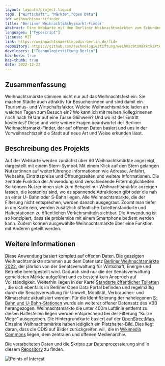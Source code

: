 ```yaml
---
layout: layouts/project.liquid
tags: ["Wirtschaft", "Märkte","Open Data"]
id: weihnachtsmarktfinder
title: 'Berliner Weihnachts&shy;markt-Finder'
abstract: Eine Webkarte mit den Berliner Weihnachtsmärkten zum Erkunden, Planen und Teilen
languages: ["Typescript"]
license: MIT
link: https://weihnachtsmaerkte.odis-berlin.de/?id=
repository: https://github.com/technologiestiftung/weihnachtsmarktkarte
developers: ["Technologiestiftung Berlin"]
has-hero: true
has-thumb: true
date: 2022-12-22
---
```


## Zusammenfassung

Weihnachtsmärkte stimmen nicht nur auf das Weihnachtsfest ein. Sie machen Städte auch attraktiv für Besucher:innen und sind damit ein Tourismus- und Wirtschaftsfaktor. Welche Weihnachtsmärkte laden an welchen Tagen zum Besuch ein? Wo kann ich mit meinen Kolleg:innenen noch nach 19 Uhr auf eine Tasse Glühwein? Und wo ist der Eintritt kostenlos? Diese und viele weitere Fragen beantwortet der Berliner Weihnachtsmarkt-Finder, der auf offenen Daten basiert und uns in der Vorweihnachtszeit die Stadt auf neue Art und Weise erkunden lässt. 

## Beschreibung des Projekts

Auf der Webkarte werden zunächst über 60 Weihnachtsmärkte angezeigt, dargestellt mit einem Stern-Symbol. Mit einem Klick auf den Stern gelangen Nutzer:innen auf weiterführende Informationen wie Adresse, Anfahrt, Webseite, Eintrittspreise und Öffnungszeiten und weitere Informationen. Die zentrale Funktion der Anwendung sind verschiedende Filtermöglichkeiten. So können Nutzer:innen sich zum Beispiel nur Weihnachtsmärkte anzeigen lassen, die kostenlos sind, wo es spannende Attraktionen gibt oder die nah an einer U- Bahn oder S-Bahn liegen. Alle Weihnachtsmärkte, die der Filterung nicht entsprechen, werden danach ausgegraut. Zoomt man tiefer in die Karte rein, werden zusätzlich öffentliche Toilettenstandorte und Haltestationen zu öffentlichen Verkehrsmitteln sichtbar. Die Anwendung ist so konzipiert, dass sie problemlos mit einem Smartphone bedient werden kann. Zudem können ausgewählte Weihnachtsmärkte über eine Funktion mit Anderen geteilt werden.

## Weitere Informationen

Diese Anwendung basiert komplett auf offenen Daten. Die gezeigten Weihnachtsmärkte stammen aus dem Datensatz  [Berliner Weihnachtsmärkte 2022](https://daten.berlin.de/datensaetze/berliner-weihnachtsmärkte-2022), der jährlich von der Senatsverwaltung für Wirtschaft, Energie und Betriebe bereitgestellt wird. Dadurch sind nur die der Senatsverwaltung gemeldeten Märkte aufgeführt und es besteht kein Anspruch auf Vollständigkeit. Weiterhin liegen in der Karte [Standorte öffentlicher Toiletten](https://daten.berlin.de/datensaetze/standorte-der-öffentlichen-toiletten) , die sich ebenfalls im Berliner Open Data Portal befinden und regelmäßig durch die Senatsverwaltung für Umwelt, Mobilität, Verbraucher- und Klimaschutz aktualisiert werden. Für die Identifizierung der nahelegenen [S-Bahn und U-Bahn-Stationen](https://daten.berlin.de/datensaetze/koordinaten-der-zugangsmöglichkeiten-zu-stationen) wurde ein weiterer offener Datensatz des VBB herangezogen. Weihnachtsmärkte die unter 400m Luftlinie entfernt zu diesen Haltestellen liegen werden entsprechend bei der Filterung “Kurze Wege” ausgegeben. Die Hintergrundkarte basiert auf der [OpenStreetMap](https://www.openstreetmap.de). Einzelne Weihnachtsmärkte haben lediglich ein Platzhalter-Bild. Dies liegt daran, dass die ODIS auf Bilder zurückgreifen will, die in [Wikimedia Commons](https://commons.wikimedia.org/wiki/Commons:First_steps/Uploading_files/de) liegen, dem zentralen und offenen Medienarchiv.

Die verarbeiteten Daten und die Skripte zur Datenprozessierung sind in diesem  [Repository](https://github.com/technologiestiftung/weihnachtsmarktkarte) zu finden.

![Points of Interest](/assets/images/projects/weihnachtsmarktfinder_pois.png)